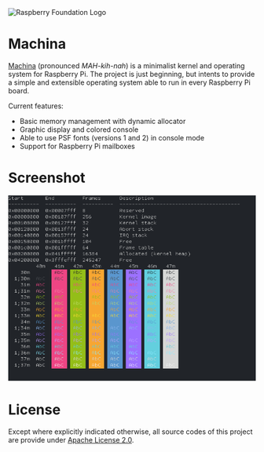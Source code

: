 <img alt="Raspberry Foundation Logo" src="https://brunexgeek.github.io/machina/pi_logo.png" width="150">

# Machina

[Machina](https://brunexgeek.github.io/machina/) (pronounced _MAH-kih-nah_) is a minimalist kernel and operating system for Raspberry Pi. The project is just beginning, but intents to provide a simple and extensible operating system able to run in every Raspberry Pi board.

Current features:

* Basic memory management with dynamic allocator
* Graphic display and colored console
* Able to use PSF fonts (versions 1 and 2) in console mode
* Support for Raspberry Pi mailboxes

# Screenshot

![](https://github.com/brunexgeek/machina/raw/master/screenshot1.png)

# License

Except where explicitly indicated otherwise, all source codes of this project are provide under [Apache License 2.0](http://www.apache.org/licenses/LICENSE-2.0).
